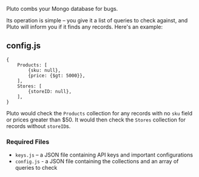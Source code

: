 Pluto combs your Mongo database for bugs.

Its operation is simple – you give it a list of queries to check against, and Pluto will inform you if it finds any records. Here's an example:

## config.js
```
{
	Products: [
		{sku: null},
		{price: {$gt: 5000}},
	],
	Stores: [
		{storeID: null},
	],
}
```

Pluto would check the `Products` collection for any records with no `sku` field or prices greater than $50. It would then check the `Stores` collection for records without `storeID`s.

### Required Files
- `keys.js` – a JSON file containing API keys and important configurations
- `config.js` - a JSON file containing the collections and an array of queries to check